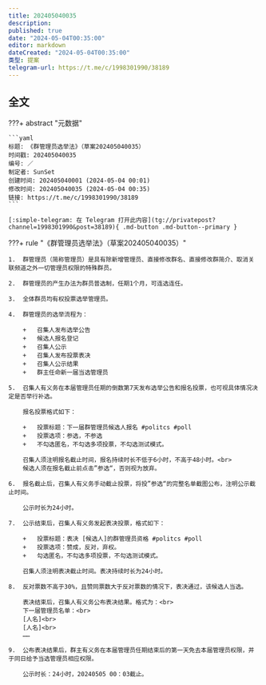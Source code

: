 ```yaml
---
title: 202405040035
description:
published: true
date: "2024-05-04T00:35:00"
editor: markdown
dateCreated: "2024-05-04T00:35:00"
类型: 提案
telegram-url: https://t.me/c/1998301990/38189
---
```


## 全文

???+ abstract "元数据"

    ```yaml
    标题: 《群管理员选举法》（草案202405040035）
    时间戳: 202405040035
    编号: ／
    制定者: SunSet
    创建时间: 202405040001 (2024-05-04 00:01)
    修改时间: 202405040035 (2024-05-04 00:35)
    链接: https://t.me/c/1998301990/38189
    ```

    [:simple-telegram: 在 Telegram 打开此内容](tg://privatepost?channel=1998301990&post=38189){ .md-button .md-button--primary }

???+ rule "《群管理员选举法》（草案202405040035）"

    1.  群管理员（简称管理员）是具有除新增管理员、直接修改群名、直接修改群简介、取消关联频道之外一切管理员权限的特殊群员。

    2.  群管理员的产生办法为群员普选制，任期1个月，可连选连任。

    3.  全体群员均有权投票选举管理员。

    4.  群管理员的选举流程为：

        +   召集人发布选举公告
        +   候选人报名登记
        +   召集人公示
        +   召集人发布投票表决
        +   召集人公示结果
        +   群主任命新一届当选管理员

    5.  召集人有义务在本届管理员任期的倒数第7天发布选举公告和报名投票，也可视具体情况决定是否举行补选。

        报名投票格式如下：

        +   投票标题：下一届群管理员候选人报名 #politcs #poll
        +   投票选项：参选，不参选
        +   不勾选匿名，不勾选多项投票，不勾选测试模式。

        召集人须注明报名截止时间，报名持续时长不低于6小时，不高于48小时。<br>
        候选人须在报名截止前点击”参选“，否则视为放弃。

    6.  报名截止后，召集人有义务手动截止投票，将投”参选“的完整名单截图公布，注明公示截止时间。

        公示时长为24小时。

    7.  公示结束后，召集人有义务发起表决投票，格式如下：

        +   投票标题：表决 [候选人]的群管理员资格 #politcs #poll
        +   投票选项：赞成，反对，弃权。
        +   勾选匿名，不勾选多项投票，不勾选测试模式。

        召集人须注明表决截止时间。表决持续时长为24小时。

    8.  反对票数不高于30%，且赞同票数大于反对票数的情况下，表决通过，该候选人当选。

        表决结束后，召集人有义务公布表决结果。格式为：<br>
        下一届管理员名单：<br>
        [人名]<br>
        [人名]<br>
        ……

    9.  公布表决结果后，群主有义务在本届管理员任期结束后的第一天免去本届管理员权限，并于同日给予当选管理员相应权限。

        公示时长：24小时，20240505 00：03截止。
